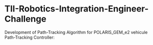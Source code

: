 # TII-Robotics-Integration-Engineer-Challenge
Development of Path-Tracking Algorithm for POLARIS_GEM_e2 vehicule
Path-Tracking Controller: 

